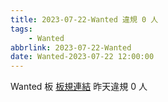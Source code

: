 ```yaml
---
title: 2023-07-22-Wanted 違規 0 人
tags:
    - Wanted
abbrlink: 2023-07-22-Wanted
date: Wanted-2023-07-22 12:00:00
---
```

Wanted 板 [板規連結](https://www.ptt.cc/bbs/Wanted/M.1608829773.A.D3B.html)
昨天違規 0 人

